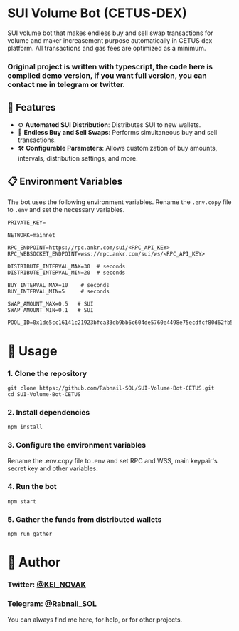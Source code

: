 
# SUI Volume Bot (CETUS-DEX)

SUI volume bot that makes endless buy and sell swap transactions for volume and maker increasement purpose automatically in CETUS dex platform. All transactions and gas fees are optimized as a minimum.

### Original project is written with typescript, the code here is compiled demo version, if you want full version, you can contact me in telegram or twitter. 

## 🌟 Features
- ⚙️ **Automated SUI Distribution**: Distributes SUI to new wallets.
- 🔄 **Endless Buy and Sell Swaps**: Performs simultaneous buy and sell transactions.
- 🛠️ **Configurable Parameters**: Allows customization of buy amounts, intervals, distribution settings, and more.

## 📋 Environment Variables

The bot uses the following environment variables. Rename the `.env.copy` file to `.env` and set the necessary variables.

```env
PRIVATE_KEY=

NETWORK=mainnet

RPC_ENDPOINT=https://rpc.ankr.com/sui/<RPC_API_KEY>
RPC_WEBSOCKET_ENDPOINT=wss://rpc.ankr.com/sui/ws/<RPC_API_KEY>

DISTRIBUTE_INTERVAL_MAX=30  # seconds
DISTRIBUTE_INTERVAL_MIN=20  # seconds

BUY_INTERVAL_MAX=10    # seconds
BUY_INTERVAL_MIN=5     # seconds

SWAP_AMOUNT_MAX=0.5   # SUI 
SWAP_AMOUNT_MIN=0.1   # SUI 

POOL_ID=0x1de5cc16141c21923bfca33db9bb6c604de5760e4498e75ecdfcf80d62fb5818
```

#  🚀 Usage
### 1. Clone the repository
```
git clone https://github.com/Rabnail-SOL/SUI-Volume-Bot-CETUS.git
cd SUI-Volume-Bot-CETUS
```
### 2. Install dependencies
```
npm install
```
### 3. Configure the environment variables

Rename the .env.copy file to .env and set RPC and WSS, main keypair's secret key and other variables.

### 4. Run the bot

```
npm start
```


### 5. Gather the funds from distributed wallets

```
npm run gather
```


# 👤 Author

### Twitter: [@KEI_NOVAK](https://twitter.com/kei_4650)   

### Telegram: [@Rabnail_SOL](https://t.me/Kei4650)   


You can always find me here, for help, or for other projects.
